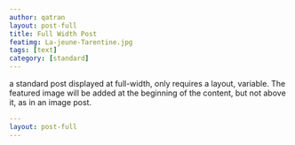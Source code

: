 ```yaml
---
author: qatran
layout: post-full
title: Full Width Post
featimg: La-jeune-Tarentine.jpg
tags: [text]
category: [standard]
---
```

a standard post displayed at full-width, only requires a layout, variable.
The featured image will be added at the beginning of the content, but not above it, as in an image post.

```yml
---
layout: post-full
---
```